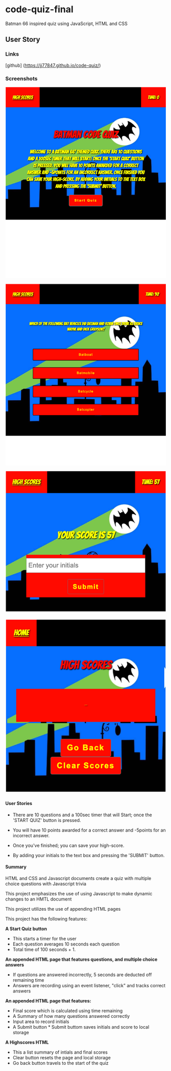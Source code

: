 # code-quiz-final

Batman 66 inspired quiz using JavaScript, HTML and CSS

## User Story

### Links

[github] (https://jj77847.github.io/code-quiz/)

### Screenshots

![Main Page](assets/images/main-title-page.png)

![Qiz pages x 10](assets/images/quiz-questions-layout.png)

![Entering Initials highscore](assets/images/entering-highscores.png)

![Highscores page](assets/images/highscores.png)

#### User Stories

- There are 10 questions and a 100sec timer that will Start; once the 'START QUIZ' button is pressed.

- You will have 10 points awarded for a correct answer and -5points for an incorrect answer.

- Once you've finished; you can save your high-score.

- By adding your initials to the text box and pressing the
  'SUBMIT' button.

#### Summary

HTML and CSS and Javascript documents create a quiz with multiple choice questions with Javascript trivia

This project emphasizes the use of using Javascript to make dynamic changes to an HMTL document

This project utilizes the use of appending HTML pages

This project has the following features:

**A Start Quiz button**

- This starts a timer for the user
- Each question averages 10 seconds each question
- Total time of 100 seconds + 1.

**An appended HTML page that features questions, and multiple choice answers**

- If questions are answered incorrectly, 5 seconds are deducted off remaining time
- Answers are recording using an event listener, "click" and tracks correct answers

**An appended HTML page that features:**

- Final score which is calculated using time remaining
- A Summary of how many questions answered correctly
- Input area to record initials
- A Submit button \* Submit buttom saves initials and score to local storage

**A Highscores HTML**

- This a list summary of intials and final scores
- Clear button resets the page and local storage
- Go back button travels to the start of the quiz
